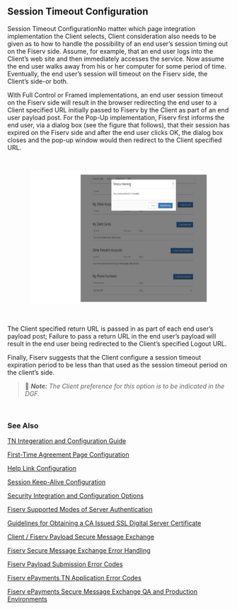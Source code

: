 ## Session Timeout Configuration

Session Timeout ConfigurationNo matter which page integration implementation the Client selects, Client consideration also needs to be given as to how to handle the possibility of an end user’s session timing out on the Fiserv side. Assume, for example, that an end user logs into the Client’s web site and then immediately accesses the service. Now assume the end user walks away from his or her computer for some period of time. Eventually, the end user’s session will timeout on the Fiserv side, the Client’s side-or both.

With Full Control or Framed implementations, an end user session timeout on the Fiserv side will result in the browser redirecting the end user to a Client specified URL initially passed to Fiserv by the Client as part of an end user payload post. For the Pop-Up implementation, Fiserv first informs the end user, via a dialog box (see the figure that follows), that their session has expired on the Fiserv side and after the end user clicks OK, the dialog box closes and the pop-up window would then redirect to the Client specified URL.

&nbsp;

<center>

<img src="../../../assets/images/Session-timeout-config.png" width="400" height="300"> <br/>

</center>

&nbsp;

The Client specified return URL is passed in as part of each end user’s payload post; Failure to pass a return URL in the end user’s payload will result in the end user being redirected to the Client’s specified Logout URL.
&nbsp;

Finally, Fiserv suggests that the Client configure a session timeout expiration period to be less than that used as the session timeout period on the client’s side.
&nbsp;

> :memo: _**Note:** The Client preference for this option is to be indicated in the DGF._


&nbsp;

### See Also

[TN Integeration and Configuration Guide](?path=docs/getting-started/TN-INT-CONFIG/TN-Int-Config-Guide.md)

[First-Time Agreement Page Configuration](?path=docs/getting-started/TN-INT-CONFIG/First-Time-Page-Config.md)

[Help Link Configuration](?path=docs/getting-started/TN-INT-CONFIG/Help-Link-Config.md)

[Session Keep-Alive Configuration](?path=docs/getting-started/TN-INT-CONFIG/Session-keep-alive-config.md)

[Security Integration and Configuration Options](?path=docs/getting-started/TN-INT-CONFIG/Security-Int-Config.md)

[Fiserv Supported Modes of Server Authentication](?path=docs/getting-started/TN-INT-CONFIG/server-auth.md)

[Guidelines for Obtaining a CA Issued SSL Digital Server Certificate](?path=docs/getting-started/TN-INT-CONFIG/Guidelines-Obtain.md)

[Client / Fiserv Payload Secure Message Exchange](?path=docs/getting-started/TN-INT-CONFIG/client-payload.md)

[Fiserv Secure Message Exchange Error Handling](?path=docs/getting-started/TN-INT-CONFIG/message-error-handling.md)

[Fiserv Payload Submission Error Codes](?path=docs/getting-started/TN-INT-CONFIG/payload-sub-error.md)

[Fiserv ePayments TN Application Error Codes](?path=docs/getting-started/TN-INT-CONFIG/epayment-TN-error-code.md)

[Fiserv ePayments Secure Message Exchange QA and Production Environments](?path=docs/getting-started/TN-INT-CONFIG/epayment-QA-prod.md)



